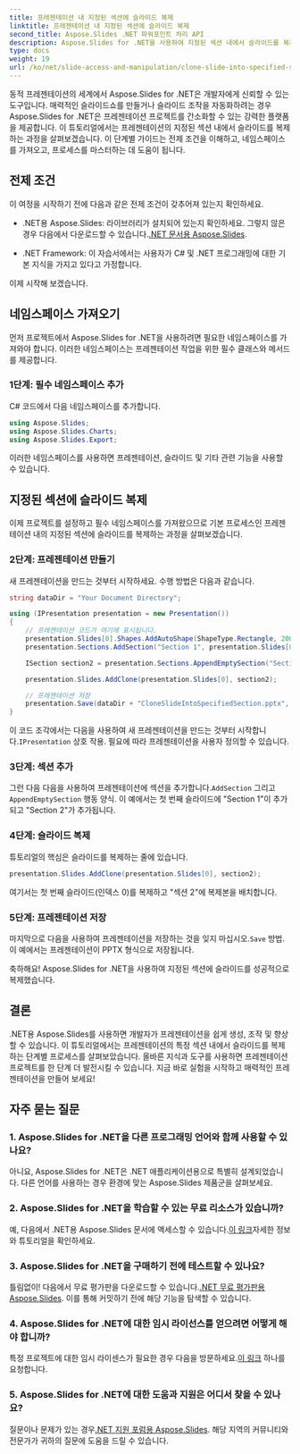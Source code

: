 ```yaml
---
title: 프레젠테이션 내 지정된 섹션에 슬라이드 복제
linktitle: 프레젠테이션 내 지정된 섹션에 슬라이드 복제
second_title: Aspose.Slides .NET 파워포인트 처리 API
description: Aspose.Slides for .NET을 사용하여 지정된 섹션 내에서 슬라이드를 복제하는 방법을 알아보세요. 효과적인 슬라이드 조작을 위한 단계별 가이드입니다.
type: docs
weight: 19
url: /ko/net/slide-access-and-manipulation/clone-slide-into-specified-section/
---
```


동적 프레젠테이션의 세계에서 Aspose.Slides for .NET은 개발자에게 신뢰할 수 있는 도구입니다. 매력적인 슬라이드쇼를 만들거나 슬라이드 조작을 자동화하려는 경우 Aspose.Slides for .NET은 프레젠테이션 프로젝트를 간소화할 수 있는 강력한 플랫폼을 제공합니다. 이 튜토리얼에서는 프레젠테이션의 지정된 섹션 내에서 슬라이드를 복제하는 과정을 살펴보겠습니다. 이 단계별 가이드는 전제 조건을 이해하고, 네임스페이스를 가져오고, 프로세스를 마스터하는 데 도움이 됩니다.

## 전제 조건

이 여정을 시작하기 전에 다음과 같은 전제 조건이 갖추어져 있는지 확인하세요.

-  .NET용 Aspose.Slides: 라이브러리가 설치되어 있는지 확인하세요. 그렇지 않은 경우 다음에서 다운로드할 수 있습니다.[.NET 문서용 Aspose.Slides](https://reference.aspose.com/slides/net/).

- .NET Framework: 이 자습서에서는 사용자가 C# 및 .NET 프로그래밍에 대한 기본 지식을 가지고 있다고 가정합니다.

이제 시작해 보겠습니다.

## 네임스페이스 가져오기

먼저 프로젝트에서 Aspose.Slides for .NET을 사용하려면 필요한 네임스페이스를 가져와야 합니다. 이러한 네임스페이스는 프레젠테이션 작업을 위한 필수 클래스와 메서드를 제공합니다.

### 1단계: 필수 네임스페이스 추가

C# 코드에서 다음 네임스페이스를 추가합니다.

```csharp
using Aspose.Slides;
using Aspose.Slides.Charts;
using Aspose.Slides.Export;
```

이러한 네임스페이스를 사용하면 프레젠테이션, 슬라이드 및 기타 관련 기능을 사용할 수 있습니다.

## 지정된 섹션에 슬라이드 복제

이제 프로젝트를 설정하고 필수 네임스페이스를 가져왔으므로 기본 프로세스인 프레젠테이션 내의 지정된 섹션에 슬라이드를 복제하는 과정을 살펴보겠습니다.

### 2단계: 프레젠테이션 만들기

새 프레젠테이션을 만드는 것부터 시작하세요. 수행 방법은 다음과 같습니다.

```csharp
string dataDir = "Your Document Directory";

using (IPresentation presentation = new Presentation())
{
    // 프레젠테이션 코드가 여기에 표시됩니다.
    presentation.Slides[0].Shapes.AddAutoShape(ShapeType.Rectangle, 200, 50, 300, 100);
    presentation.Sections.AddSection("Section 1", presentation.Slides[0]);

    ISection section2 = presentation.Sections.AppendEmptySection("Section 2");

    presentation.Slides.AddClone(presentation.Slides[0], section2);

    // 프레젠테이션 저장
    presentation.Save(dataDir + "CloneSlideIntoSpecifiedSection.pptx", SaveFormat.Pptx);
}
```

 이 코드 조각에서는 다음을 사용하여 새 프레젠테이션을 만드는 것부터 시작합니다.`IPresentation` 상호 작용. 필요에 따라 프레젠테이션을 사용자 정의할 수 있습니다.

### 3단계: 섹션 추가

 그런 다음 다음을 사용하여 프레젠테이션에 섹션을 추가합니다.`AddSection` 그리고`AppendEmptySection` 행동 양식. 이 예에서는 첫 번째 슬라이드에 "Section 1"이 추가되고 "Section 2"가 추가됩니다.

### 4단계: 슬라이드 복제

튜토리얼의 핵심은 슬라이드를 복제하는 줄에 있습니다.

```csharp
presentation.Slides.AddClone(presentation.Slides[0], section2);
```

여기서는 첫 번째 슬라이드(인덱스 0)를 복제하고 "섹션 2"에 복제본을 배치합니다.

### 5단계: 프레젠테이션 저장

마지막으로 다음을 사용하여 프레젠테이션을 저장하는 것을 잊지 마십시오.`Save` 방법. 이 예에서는 프레젠테이션이 PPTX 형식으로 저장됩니다.

축하해요! Aspose.Slides for .NET을 사용하여 지정된 섹션에 슬라이드를 성공적으로 복제했습니다.

## 결론

.NET용 Aspose.Slides를 사용하면 개발자가 프레젠테이션을 쉽게 생성, 조작 및 향상할 수 있습니다. 이 튜토리얼에서는 프레젠테이션의 특정 섹션 내에서 슬라이드를 복제하는 단계별 프로세스를 살펴보았습니다. 올바른 지식과 도구를 사용하면 프레젠테이션 프로젝트를 한 단계 더 발전시킬 수 있습니다. 지금 바로 실험을 시작하고 매력적인 프레젠테이션을 만들어 보세요!

## 자주 묻는 질문

### 1. Aspose.Slides for .NET을 다른 프로그래밍 언어와 함께 사용할 수 있나요?

아니요, Aspose.Slides for .NET은 .NET 애플리케이션용으로 특별히 설계되었습니다. 다른 언어를 사용하는 경우 환경에 맞는 Aspose.Slides 제품군을 살펴보세요.

### 2. Aspose.Slides for .NET을 학습할 수 있는 무료 리소스가 있습니까?

 예, 다음에서 .NET용 Aspose.Slides 문서에 액세스할 수 있습니다.[이 링크](https://reference.aspose.com/slides/net/)자세한 정보와 튜토리얼을 확인하세요.

### 3. Aspose.Slides for .NET을 구매하기 전에 테스트할 수 있나요?

 틀림없이! 다음에서 무료 평가판을 다운로드할 수 있습니다.[.NET 무료 평가판용 Aspose.Slides](https://releases.aspose.com/). 이를 통해 커밋하기 전에 해당 기능을 탐색할 수 있습니다.

### 4. Aspose.Slides for .NET에 대한 임시 라이선스를 얻으려면 어떻게 해야 합니까?

 특정 프로젝트에 대한 임시 라이센스가 필요한 경우 다음을 방문하세요.[이 링크](https://purchase.aspose.com/temporary-license/) 하나를 요청합니다.

### 5. Aspose.Slides for .NET에 대한 도움과 지원은 어디서 찾을 수 있나요?

 질문이나 문제가 있는 경우[.NET 지원 포럼용 Aspose.Slides](https://forum.aspose.com/). 해당 지역의 커뮤니티와 전문가가 귀하의 질문에 도움을 드릴 수 있습니다.